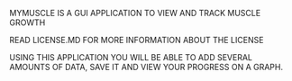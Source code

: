 MYMUSCLE IS A GUI APPLICATION TO VIEW AND TRACK MUSCLE GROWTH

READ LICENSE.MD FOR MORE INFORMATION ABOUT THE LICENSE

USING THIS APPLICATION YOU WILL BE ABLE TO ADD SEVERAL AMOUNTS OF DATA, SAVE IT AND VIEW YOUR PROGRESS ON A GRAPH.
